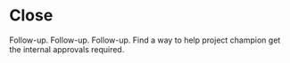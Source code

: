 # Close
Follow-up. Follow-up. Follow-up.  Find a way to help project champion get the internal approvals required.
